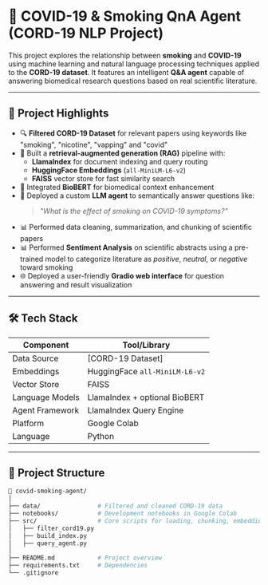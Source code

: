 # 🧠 COVID-19 & Smoking QnA Agent (CORD-19 NLP Project)

This project explores the relationship between **smoking** and **COVID-19** using machine learning and natural language processing techniques applied to the **CORD-19 dataset**. It features an intelligent **Q&A agent** capable of answering biomedical research questions based on real scientific literature.

---

## 🚀 Project Highlights

- 🔍 **Filtered CORD-19 Dataset** for relevant papers using keywords like "smoking", "nicotine", "vapping" and "covid"
- 🤖 Built a **retrieval-augmented generation (RAG)** pipeline with:
  - **LlamaIndex** for document indexing and query routing
  - **HuggingFace Embeddings** (`all-MiniLM-L6-v2`)
  - **FAISS** vector store for fast similarity search
- 🧬 Integrated **BioBERT** for biomedical context enhancement
- 🧠 Deployed a custom **LLM agent** to semantically answer questions like:
  > _"What is the effect of smoking on COVID-19 symptoms?"_
- 📊 Performed data cleaning, summarization, and chunking of scientific papers
- 📊 Performed **Sentiment Analysis** on scientific abstracts using a pre-trained model to categorize literature as *positive*, *neutral*, or *negative* toward smoking
- 🌐 Deployed a user-friendly **Gradio web interface** for question answering and result visualization

---

## 🛠️ Tech Stack

| Component       | Tool/Library                     |
|----------------|----------------------------------|
| Data Source     | [CORD-19 Dataset]|
| Embeddings      | HuggingFace `all-MiniLM-L6-v2`   |
| Vector Store    | FAISS                            |
| Language Models | LlamaIndex + optional BioBERT    |
| Agent Framework | LlamaIndex Query Engine          |
| Platform        | Google Colab                     |
| Language        | Python                           |

---

## 📂 Project Structure

```bash
📁 covid-smoking-agent/
│
├── data/                # Filtered and cleaned CORD-19 data
├── notebooks/           # Development notebooks in Google Colab
├── src/                 # Core scripts for loading, chunking, embedding, querying
│   ├── filter_cord19.py
│   ├── build_index.py
│   ├── query_agent.py
│
├── README.md            # Project overview
├── requirements.txt     # Dependencies
└── .gitignore
